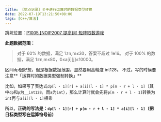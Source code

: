 ```yaml
---
title: 【坑点记录】关于进行运算时的数据类型转换
date: 2022-07-19T13:21:50+08:00
tags: [C++/算法]
---
```

跳坑位置：[P1005 [NOIP2007 提高组] 矩阵取数游戏](https://www.luogu.com.cn/problem/P1005 "P1005 [NOIP2007 提高组] 矩阵取数游戏")

**此题数据范围：**
> 对于 60% 的数据，满足 1≤n,m≤30，答案不超过 1e16。
对于 100% 的数据，满足 1≤n,m≤80，0≤a\[i\]\[j\]≤10000。

区间dp很好想，但是根据数据范围，显然要用~~高精度~~ int128。
不过，写的时候要注意**「运算时的数据类型强制转换」**

比如，如果写了表达式`dp[l - 1][r] + a[i][l - 1] * p[m - r + l - 1]`（其中`dp`和`p`为`__int128`，而`a`为`int`），那么计算时就会先将`p[m - r + l - 1]`转换为`int`再与`a[i][l - 1]`相乘

所以，**正确的写法是：`dp[l - 1][r] + p[m - r + l - 1] * a[i][l - 1]`（把目标类型写在运算符号前）**
